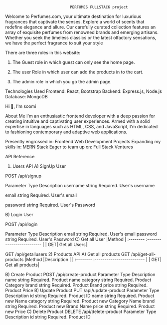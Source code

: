                                  PERFUMES FULLSTACK project
 Welcome to Perfumes.com, your ultimate destination for luxurious fragrances that captivate the senses. Explore a world of scents that redefine elegance and allure. Our carefully curated collection features an array of exquisite perfumes from renowned brands and emerging artisans. Whether you seek the timeless classics or the latest olfactory sensations, we have the perfect fragrance to suit your style

 There are three roles in this website:

1. The Guest role in which guest can only see the home page. 

2. The user Role in which user can add the products in to the cart.

3. The admin role in which you go the admin page.

Technologies Used
Frontend: React, Bootstrap
Backend: Express.js, Node.js
Database: MongoDB


Hi 👋, I'm soomi

About Me
I'm an enthusiastic frontend developer with a deep passion for creating intuitive and captivating user experiences. Armed with a solid expertise in languages such as HTML, CSS, and JavaScript, I'm dedicated to fashioning contemporary and adaptive web applications.

Presently engrossed in: Frontend Web Development Projects
Expanding my skills in: MERN Stack
Eager to team up on: Full Stack Ventures


API Reference
1) Users API
A) SignUp User

  POST /api/signup
  
Parameter 	Type  	Description
username 	string 	Required.  User's username

email	string	Required. User's email

password	string	Required. User's Password

B) Login User

  POST /api/login
  
Parameter	Type	Description
email	string	Required. User's email
password	string	Required. User's Password
C) Get all User
|Method | :-------- :------------------------- | | GET| Get all Users|

  GET /api/getallusers
2) Products API
A) Get all products
  GET /api/get-all-products
|Method |Description | | :-------- :------------------------- | | GET| Get all products|

B) Create Product
  POST /api/create-product
Parameter	Type	Description
name	string	Required. Product name
category	string	Required. Product Category
brand	string	Required. Product Brand
price	string	Required. Product Price
B) Update Product
  PUT /api/update-product
Parameter	Type	Description
id	string	Required. Product ID
name	string	Required. Product new Name
category	string	Required. Product new Category Name
brand	string	Required. Product new Brand Name
price	string	Required. Product new Price
C) Delete Product
  DELETE /api/delete-product
Parameter	Type	Description
id	string	Required. Product ID
